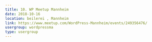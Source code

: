 ```yaml
---
title: 10. WP Meetup Mannheim
date: 2018-10-16
location: beilerei , Mannheim
link: https://www.meetup.com/WordPress-Mannheim/events/249356476/
usergroup: wordpressma
type: usergroup
---
```

